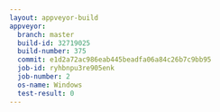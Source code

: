 ```yaml
---
layout: appveyor-build
appveyor:
  branch: master
  build-id: 32719025
  build-number: 375
  commit: e1d2a72ac986eab445beadfa06a84c26b7c9bb95
  job-id: ryhbnpu3re905enk
  job-number: 2
  os-name: Windows
  test-result: 0
---
```

